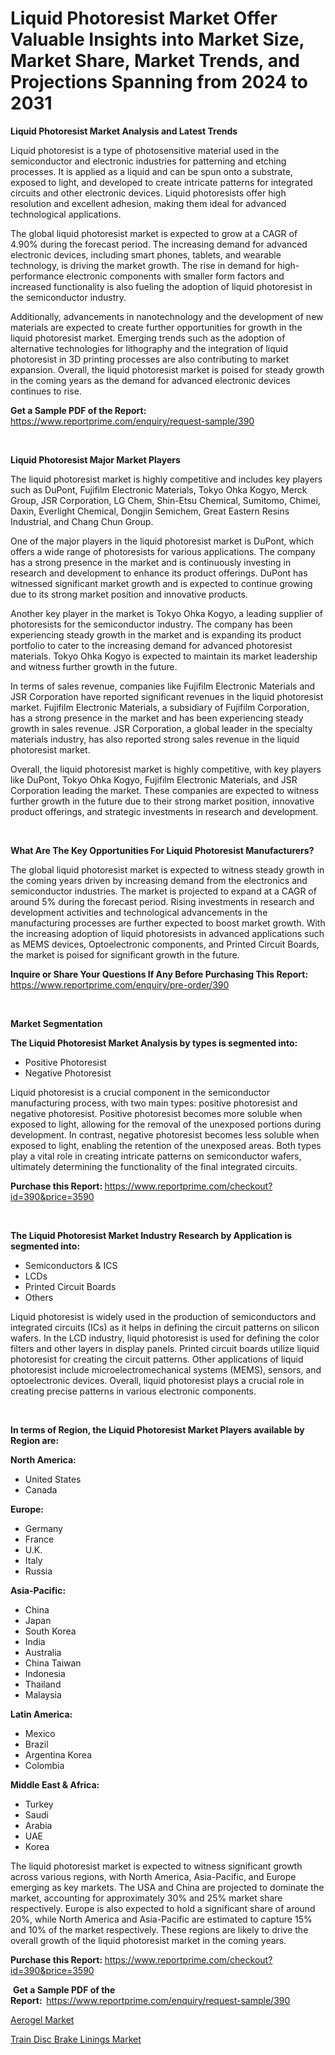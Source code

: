 <p><h1>Liquid Photoresist Market Offer Valuable Insights into Market Size, Market Share, Market Trends, and Projections Spanning from 2024 to 2031</h1></p><p><strong>Liquid Photoresist Market Analysis and Latest Trends</strong></p>
<p><p>Liquid photoresist is a type of photosensitive material used in the semiconductor and electronic industries for patterning and etching processes. It is applied as a liquid and can be spun onto a substrate, exposed to light, and developed to create intricate patterns for integrated circuits and other electronic devices. Liquid photoresists offer high resolution and excellent adhesion, making them ideal for advanced technological applications.</p><p>The global liquid photoresist market is expected to grow at a CAGR of 4.90% during the forecast period. The increasing demand for advanced electronic devices, including smart phones, tablets, and wearable technology, is driving the market growth. The rise in demand for high-performance electronic components with smaller form factors and increased functionality is also fueling the adoption of liquid photoresist in the semiconductor industry.</p><p>Additionally, advancements in nanotechnology and the development of new materials are expected to create further opportunities for growth in the liquid photoresist market. Emerging trends such as the adoption of alternative technologies for lithography and the integration of liquid photoresist in 3D printing processes are also contributing to market expansion. Overall, the liquid photoresist market is poised for steady growth in the coming years as the demand for advanced electronic devices continues to rise.</p></p>
<p><strong>Get a Sample PDF of the Report:&nbsp;</strong> <a href="https://www.reportprime.com/enquiry/request-sample/390">https://www.reportprime.com/enquiry/request-sample/390</a></p>
<p>&nbsp;</p>
<p><strong>Liquid Photoresist Major Market Players</strong></p>
<p><p>The liquid photoresist market is highly competitive and includes key players such as DuPont, Fujifilm Electronic Materials, Tokyo Ohka Kogyo, Merck Group, JSR Corporation, LG Chem, Shin-Etsu Chemical, Sumitomo, Chimei, Daxin, Everlight Chemical, Dongjin Semichem, Great Eastern Resins Industrial, and Chang Chun Group.</p><p>One of the major players in the liquid photoresist market is DuPont, which offers a wide range of photoresists for various applications. The company has a strong presence in the market and is continuously investing in research and development to enhance its product offerings. DuPont has witnessed significant market growth and is expected to continue growing due to its strong market position and innovative products.</p><p>Another key player in the market is Tokyo Ohka Kogyo, a leading supplier of photoresists for the semiconductor industry. The company has been experiencing steady growth in the market and is expanding its product portfolio to cater to the increasing demand for advanced photoresist materials. Tokyo Ohka Kogyo is expected to maintain its market leadership and witness further growth in the future.</p><p>In terms of sales revenue, companies like Fujifilm Electronic Materials and JSR Corporation have reported significant revenues in the liquid photoresist market. Fujifilm Electronic Materials, a subsidiary of Fujifilm Corporation, has a strong presence in the market and has been experiencing steady growth in sales revenue. JSR Corporation, a global leader in the specialty materials industry, has also reported strong sales revenue in the liquid photoresist market.</p><p>Overall, the liquid photoresist market is highly competitive, with key players like DuPont, Tokyo Ohka Kogyo, Fujifilm Electronic Materials, and JSR Corporation leading the market. These companies are expected to witness further growth in the future due to their strong market position, innovative product offerings, and strategic investments in research and development.</p></p>
<p>&nbsp;</p>
<p><strong>What Are The Key Opportunities For Liquid Photoresist Manufacturers?</strong></p>
<p><p>The global liquid photoresist market is expected to witness steady growth in the coming years driven by increasing demand from the electronics and semiconductor industries. The market is projected to expand at a CAGR of around 5% during the forecast period. Rising investments in research and development activities and technological advancements in the manufacturing processes are further expected to boost market growth. With the increasing adoption of liquid photoresists in advanced applications such as MEMS devices, Optoelectronic components, and Printed Circuit Boards, the market is poised for significant growth in the future.</p></p>
<p><strong>Inquire or Share Your Questions If Any Before Purchasing This Report:</strong> <a href="https://www.reportprime.com/enquiry/pre-order/390">https://www.reportprime.com/enquiry/pre-order/390</a></p>
<p>&nbsp;</p>
<p><strong>Market Segmentation</strong></p>
<p><strong>The Liquid Photoresist Market Analysis by types is segmented into:</strong></p>
<p><ul><li>Positive Photoresist</li><li>Negative Photoresist</li></ul></p>
<p><p>Liquid photoresist is a crucial component in the semiconductor manufacturing process, with two main types: positive photoresist and negative photoresist. Positive photoresist becomes more soluble when exposed to light, allowing for the removal of the unexposed portions during development. In contrast, negative photoresist becomes less soluble when exposed to light, enabling the retention of the unexposed areas. Both types play a vital role in creating intricate patterns on semiconductor wafers, ultimately determining the functionality of the final integrated circuits.</p></p>
<p><strong>Purchase this Report:&nbsp;</strong><a href="https://www.reportprime.com/checkout?id=390&price=3590">https://www.reportprime.com/checkout?id=390&price=3590</a></p>
<p>&nbsp;</p>
<p><strong>The Liquid Photoresist Market Industry Research by Application is segmented into:</strong></p>
<p><ul><li>Semiconductors & ICS</li><li>LCDs</li><li>Printed Circuit Boards</li><li>Others</li></ul></p>
<p><p>Liquid photoresist is widely used in the production of semiconductors and integrated circuits (ICs) as it helps in defining the circuit patterns on silicon wafers. In the LCD industry, liquid photoresist is used for defining the color filters and other layers in display panels. Printed circuit boards utilize liquid photoresist for creating the circuit patterns. Other applications of liquid photoresist include microelectromechanical systems (MEMS), sensors, and optoelectronic devices. Overall, liquid photoresist plays a crucial role in creating precise patterns in various electronic components.</p></p>
<p>&nbsp;</p>
<p><strong>In terms of Region, the Liquid Photoresist Market Players available by Region are:</strong></p>
<p>
    <p> <strong> North America: </strong>
        <ul>
            <li>United States</li>
            <li>Canada</li>
        </ul>
        </p> 
    <p> <strong> Europe: </strong>
        <ul>
            <li>Germany</li>
            <li>France</li>
            <li>U.K.</li>
            <li>Italy</li>
            <li>Russia</li>
        </ul>
        </p> 
    <p> <strong> Asia-Pacific: </strong>
        <ul>
            <li>China</li>
            <li>Japan</li>
            <li>South Korea</li>
            <li>India</li>
            <li>Australia</li>
            <li>China Taiwan</li>
            <li>Indonesia</li>
            <li>Thailand</li>
            <li>Malaysia</li>
        </ul>
        </p> 
    <p> <strong> Latin America: </strong>
        <ul>
            <li>Mexico</li>
            <li>Brazil</li>
            <li>Argentina Korea</li>
            <li>Colombia</li>
        </ul>
        </p> 
    <p> <strong> Middle East & Africa: </strong>
        <ul>
            <li>Turkey</li>
            <li>Saudi</li>
            <li>Arabia</li>
            <li>UAE</li>
            <li>Korea</li>
        </ul>
    </p>
    </p>
<p><p>The liquid photoresist market is expected to witness significant growth across various regions, with North America, Asia-Pacific, and Europe emerging as key markets. The USA and China are projected to dominate the market, accounting for approximately 30% and 25% market share respectively. Europe is also expected to hold a significant share of around 20%, while North America and Asia-Pacific are estimated to capture 15% and 10% of the market respectively. These regions are likely to drive the overall growth of the liquid photoresist market in the coming years.</p></p>
<p><strong>Purchase this Report: </strong><a href="https://www.reportprime.com/checkout?id=390&price=3590">https://www.reportprime.com/checkout?id=390&price=3590</a></p>
<p>&nbsp;<strong>Get a Sample PDF of the Report:&nbsp;&nbsp;</strong><a href="https://www.reportprime.com/enquiry/request-sample/390">https://www.reportprime.com/enquiry/request-sample/390</a></p>
<p><strong></strong></p>
<p><p><a href="https://github.com/Sinjinluong3e0awx2m195k76/Market-Research-Report-List-1/blob/main/aerogel-market.md">Aerogel Market</a></p><p><a href="https://simplistic-meeting-7ee.notion.site/Train-Disc-Brake-Linings-Market-Analysis-and-Market-Size-Global-Industry-Overview-Market-Segmentat-5aa3dd3f42724294807849296ff90cbb">Train Disc Brake Linings Market</a></p></p>